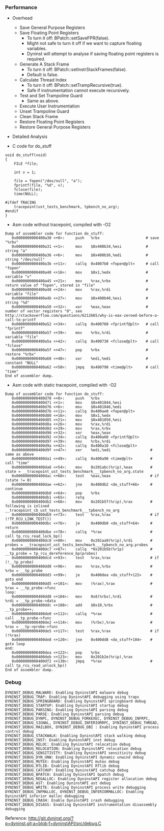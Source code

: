 ### Performance ###
* Overhead
  * Save General Purpose Registers
  * Save Floating Point Registers
    * To turn it off: BPatch::setSaveFPR(false).
    * Might not safe to turn it off if we want to capture floating variables.
    * Dyninst will attempt to analyse if saving floating point registers is required.
  * Generate A Stack Frame
    * To turn it off: BPatch::setInstrStackFrames(false).
    * Default is false.
  * Calculate Thread Index
    * To turn it off: BPatch::setTrampRecursive(true).
    * Safe if instrumentation cannot execute recursively.
  * Test and Set Trampoline Guard
    * Same as above.
  * Execute User Instrumentation
  * Unset Trampoline Guard
  * Clean Stack Frame
  * Restore Floating Point Registers
  * Restore General Purpose Registers

* Detailed Analysis
 * C code for do_stuff
~~~~~~~~~
void do_stuff(void)
{
    FILE *file;

    int v = 1;

    file = fopen("/dev/null", "a");
    fprintf(file, "%d", v);
    fclose(file);
    time(NULL);

#ifdef TRACING
    tracepoint(ust_tests_benchmark, tpbench_no_arg);
#endif
}
~~~~~~~~~
 * Asm code without tracepoint, compiled with -O2
~~~~~~~~~
Dump of assembler code for function do_stuff:
   0x0000000000400a30 <+0>:     push   %rbx                     # save "%rbx"
   0x0000000000400a31 <+1>:     mov    $0x400b34,%esi           # string "a"
   0x0000000000400a36 <+6>:     mov    $0x400b36,%edi           # string "/dev/null"
   0x0000000000400a3b <+11>:    callq  0x4007b0 <fopen@plt>     # call "fopen"
   0x0000000000400a40 <+16>:    mov    $0x1,%edx                # variable "v"
   0x0000000000400a45 <+21>:    mov    %rax,%rbx                # return value of "fopen", stored in "file"
   0x0000000000400a48 <+24>:    mov    %rax,%rdi                # variable "file"
   0x0000000000400a4b <+27>:    mov    $0x400b40,%esi           # string "%d"
   0x0000000000400a50 <+32>:    xor    %eax,%eax                # number of vector registers "0", see http://stackoverflow.com/questions/6212665/why-is-eax-zeroed-before-a-call-to-printf
   0x0000000000400a52 <+34>:    callq  0x400760 <fprintf@plt>   # call "fprintf"
   0x0000000000400a57 <+39>:    mov    %rbx,%rdi                # variable "file"
   0x0000000000400a5a <+42>:    callq  0x400730 <fclose@plt>    # call "fclose"
   0x0000000000400a5f <+47>:    pop    %rbx                     # restore "%rbx"
   0x0000000000400a60 <+48>:    xor    %edi,%edi                # constant "NULL"
   0x0000000000400a62 <+50>:    jmpq   0x400790 <time@plt>      # call "time"
End of assembler dump.
~~~~~~~~~
 * Asm code with static tracepoint, compiled with -O2
~~~~~~~~~
Dump of assembler code for function do_stuff:
   0x0000000000400d70 <+0>:     push   %rbx
   0x0000000000400d71 <+1>:     mov    $0x401844,%esi
   0x0000000000400d76 <+6>:     mov    $0x401846,%edi
   0x0000000000400d7b <+11>:    callq  0x400ae0 <fopen@plt>
   0x0000000000400d80 <+16>:    mov    $0x1,%edx
   0x0000000000400d85 <+21>:    mov    $0x401850,%esi
   0x0000000000400d8a <+26>:    mov    %rax,%rdi
   0x0000000000400d8d <+29>:    mov    %rax,%rbx
   0x0000000000400d90 <+32>:    xor    %eax,%eax
   0x0000000000400d92 <+34>:    callq  0x400a60 <fprintf@plt>
   0x0000000000400d97 <+39>:    mov    %rbx,%rdi
   0x0000000000400d9a <+42>:    callq  0x400a10 <fclose@plt>
   0x0000000000400d9f <+47>:    xor    %edi,%edi                  # same as above
   0x0000000000400da1 <+49>:    callq  0x400a90 <time@plt>        # call "time"
   0x0000000000400da6 <+54>:    mov    0x201abc(%rip),%eax        # state = __tracepoint_ust_tests_benchmark___tpbench_no_arg.state
   0x0000000000400dac <+60>:    test   %eax,%eax                  # if (state != 0)
   0x0000000000400dae <+62>:    jne    0x400db2 <do_stuff+66>     # continue
   0x0000000000400db0 <+64>:    pop    %rbx
   0x0000000000400db1 <+65>:    retq
   0x0000000000400db2 <+66>:    mov    0x201b5f(%rip),%rax        # following is inlined __tracepoint_cb_ust_tests_benchmark___tpbench_no_arg
   0x0000000000400db9 <+73>:    test   %rax,%rax                  # if (!TP_RCU_LINK_TEST())
   0x0000000000400dbc <+76>:    je     0x400db0 <do_stuff+64>     # return
   0x0000000000400dbe <+78>:    callq  *%rax                      # call tp_rcu_read_lock_bp()
   0x0000000000400dc0 <+80>:    mov    0x201aa9(%rip),%rdi        # probes = __tracepoint_ust_tests_benchmark___tpbench_no_arg.probes
   0x0000000000400dc7 <+87>:    callq  *0x201b5b(%rip)            # __tp_probe = tp_rcu_dereference_bp(probes)
   0x0000000000400dcd <+93>:    test   %rax,%rax                  # if (!__tp_probe)
   0x0000000000400dd0 <+96>:    mov    %rax,%rbx                  # %rbx = __tp_probe
   0x0000000000400dd3 <+99>:    je     0x400dea <do_stuff+122>    # goto end
   0x0000000000400dd5 <+101>:   mov    (%rax),%rax                # %rax = __tp_probe->func
loop:
   0x0000000000400dd8 <+104>:   mov    0x8(%rbx),%rdi             # %rdi = __tp_probe->data
   0x0000000000400ddc <+108>:   add    $0x10,%rbx                 # __tp_probe++;
   0x0000000000400de0 <+112>:   callq  *%rax                      # call __tp_probe->func
   0x0000000000400de2 <+114>:   mov    (%rbx),%rax                # %rax = __tp->probe->func
   0x0000000000400de5 <+117>:   test   %rax,%rax                  # if (!%rax)
   0x0000000000400de8 <+120>:   jne    0x400dd8 <do_stuff+104>    # goto loop
end:
   0x0000000000400dea <+122>:   pop    %rbx
   0x0000000000400deb <+123>:   mov    0x201b2e(%rip),%rax
   0x0000000000400df2 <+130>:   jmpq   *%rax                      # call tp_rcu_read_unlock_bp()
End of assembler dump.
~~~~~~~~~

### Debug ###
~~~~~~~~~
DYNINST_DEBUG_MALWARE: Enabling DyninstAPI malware debug
DYNINST_DEBUG_TRAP: Enabling DyninstAPI debugging using traps
DYNINST_DEBUG_SPRINGBOARD: Enabling DyninstAPI springboard debug
DYNINST_DEBUG_STARTUP: Enabling DyninstAPI startup debug
DYNINST_DEBUG_PARSING: Enabling DyninstAPI parsing debug
DYNINST_DEBUG_PARSE: Enabling DyninstAPI parsing debug
DYNINST_DEBUG_DYNPC, DYNINST_DEBUG_FORKEXEC, DYNINST_DEBUG_INFRPC, DYNINST_DEBUG_SIGNAL, DYNINST_DEBUG_INFERIORRPC, DYNINST_DEBUG_THREAD, DYNINST_DEBUG_MAILBOX, DYNINST_DEBUG_DBI : Enabling DyninstAPI process control debug
DYNINST_DEBUG_STACKWALK: Enabling DyninstAPI stack walking debug
DYNINST_DEBUG_INST: Enabling DyninstAPI inst debug
DYNINST_DEBUG_RELOC: Enabling DyninstAPI relocation debug
DYNINST_DEBUG_RELOCATION: Enabling DyninstAPI relocation debug
DYNINST_DEBUG_SENSITIVITY: Enabling DyninstAPI sensitivity debug
DYNINST_DEBUG_DYN_UNW: Enabling DyninstAPI dynamic unwind debug
DYNINST_DEBUG_MUTEX: Enabling DyninstAPI mutex debug
DYNINST_DEBUG_RTLIB: Enabling DyninstAPI RTlib debug
DYNINST_DEBUG_CATCHUP: Enabling DyninstAPI catchup debug
DYNINST_DEBUG_BPATCH: Enabling DyninstAPI bpatch debug
DYNINST_DEBUG_REGALLOC: Enabling DyninstAPI register allocation debug
DYNINST_DEBUG_AST: Enabling DyninstAPI ast debug
DYNINST_DEBUG_WRITE: Enabling DyninstAPI process write debugging
DYNINST_DEBUG_INFMALLOC, DYNINST_DEBUG_INFERIORMALLOC: Enabling DyninstAPI inferior malloc debugging
DYNINST_DEBUG_CRASH: Enable DyninstAPI crash debugging
DYNINST_DEBUG_DISASS: Enabling DyninstAPI instrumentation disassembly debugging
~~~~~~~~~
Reference: http://git.dyninst.org/?p=dyninst.git;a=blob;f=dyninstAPI/src/debug.C
